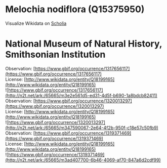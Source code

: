 
Melochia nodiflora (Q15375950)
==============================
  
Visualize Wikidata on [Scholia](https://scholia.toolforge.org/taxon/Q15375950)
# National Museum of Natural History, Smithsonian Institution
  
Observation: [https://www.gbif.org/occurrence/1317656117](https://www.gbif.org/occurrence/1317656117)  
License: [http://www.wikidata.org/entity/Q18199165](http://www.wikidata.org/entity/Q18199165)  
![https://www.gbif.org/occurrence/1317656117](http://n2t.net/ark:/65665/m3e2e561d5-ed31-4d5f-b690-1a8bdcb82411)  
Observation: [https://www.gbif.org/occurrence/1320013297](https://www.gbif.org/occurrence/1320013297)  
License: [http://www.wikidata.org/entity/Q18199165](http://www.wikidata.org/entity/Q18199165)  
![https://www.gbif.org/occurrence/1320013297](http://n2t.net/ark:/65665/m347590067-2e64-4f2b-950f-c18e57c50fb9)  
Observation: [https://www.gbif.org/occurrence/1319371469](https://www.gbif.org/occurrence/1319371469)  
License: [http://www.wikidata.org/entity/Q18199165](http://www.wikidata.org/entity/Q18199165)  
![https://www.gbif.org/occurrence/1319371469](http://n2t.net/ark:/65665/m3ad407700-6b46-4069-af70-847a6d2cdf99)
